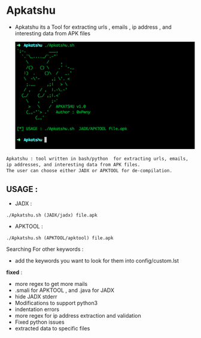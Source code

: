 # Apkatshu
- Apkatshu its a Tool for extracting urls , emails , ip address , and interesting data from APK files

  <img src="img/Apkatshu.png" alt="apkatshu">

```text
Apkatshu : tool written in bash/python  for extracting urls, emails, ip addresses, and interesting data from APK files. 
The user can choose either JADX or APKTOOL for de-compilation.
```

## USAGE :
- JADX : 

```
./Apkatshu.sh (JADX/jadx) file.apk
```


- APKTOOL : 

```
./Apkatshu.sh (APKTOOL/apktool) file.apk
```


Searching For other keywords :

  - add the keywords you want to look for them into config/custom.lst
  
  
**fixed** :

- more regex to get more mails 
- .smali for APKTOOL , and .java for JADX
- hide JADX stderr
- Modifications to support python3
- indentation errors
- more regex for ip address extraction and validation
- Fixed python issues 
- extracted data to specific files 
